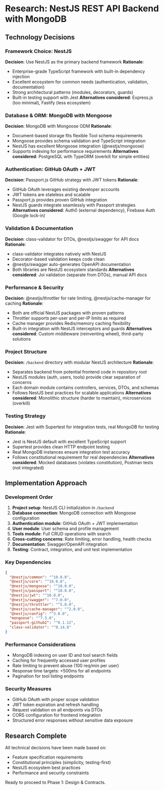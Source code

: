 # Research: NestJS REST API Backend with MongoDB

## Technology Decisions

### Framework Choice: NestJS
**Decision**: Use NestJS as the primary backend framework
**Rationale**: 
- Enterprise-grade TypeScript framework with built-in dependency injection
- Excellent ecosystem for common needs (authentication, validation, documentation)
- Strong architectural patterns (modules, decorators, guards)
- Built-in testing support with Jest
**Alternatives considered**: Express.js (too minimal), Fastify (less ecosystem)

### Database & ORM: MongoDB with Mongoose
**Decision**: MongoDB with Mongoose ODM
**Rationale**:
- Document-based storage fits flexible Tool schema requirements
- Mongoose provides schema validation and TypeScript integration
- NestJS has excellent Mongoose integration (@nestjs/mongoose)
- Supports indexing for performance requirements
**Alternatives considered**: PostgreSQL with TypeORM (overkill for simple entities)

### Authentication: GitHub OAuth + JWT
**Decision**: Passport.js GitHub strategy with JWT tokens
**Rationale**:
- GitHub OAuth leverages existing developer accounts
- JWT tokens are stateless and scalable
- Passport.js provides proven GitHub integration
- NestJS guards integrate seamlessly with Passport strategies
**Alternatives considered**: Auth0 (external dependency), Firebase Auth (Google lock-in)

### Validation & Documentation
**Decision**: class-validator for DTOs, @nestjs/swagger for API docs
**Rationale**:
- class-validator integrates natively with NestJS
- Decorator-based validation keeps code clean
- @nestjs/swagger auto-generates OpenAPI documentation
- Both libraries are NestJS ecosystem standards
**Alternatives considered**: Joi validation (separate from DTOs), manual API docs

### Performance & Security
**Decision**: @nestjs/throttler for rate limiting, @nestjs/cache-manager for caching
**Rationale**:
- Both are official NestJS packages with proven patterns
- Throttler supports per-user and per-IP limits as required
- Cache manager provides Redis/memory caching flexibility
- Built-in integration with NestJS interceptors and guards
**Alternatives considered**: Custom middleware (reinventing wheel), third-party solutions

### Project Structure
**Decision**: `/backend` directory with modular NestJS architecture
**Rationale**:
- Separates backend from potential frontend code in repository root
- NestJS modules (auth, users, tools) provide clear separation of concerns
- Each domain module contains controllers, services, DTOs, and schemas
- Follows NestJS best practices for scalable applications
**Alternatives considered**: Monolithic structure (harder to maintain), microservices (overkill)

### Testing Strategy
**Decision**: Jest with Supertest for integration tests, real MongoDB for testing
**Rationale**:
- Jest is NestJS default with excellent TypeScript support
- Supertest provides clean HTTP endpoint testing
- Real MongoDB instances ensure integration test accuracy
- Follows constitutional requirement for real dependencies
**Alternatives considered**: Mocked databases (violates constitution), Postman tests (not integrated)

## Implementation Approach

### Development Order
1. **Project setup**: NestJS CLI initialization in `/backend`
2. **Database connection**: MongoDB connection with Mongoose configuration
3. **Authentication module**: GitHub OAuth + JWT implementation
4. **User module**: User schema and profile management
5. **Tools module**: Full CRUD operations with search
6. **Cross-cutting concerns**: Rate limiting, error handling, health checks
7. **Documentation**: Swagger/OpenAPI integration
8. **Testing**: Contract, integration, and unit test implementation

### Key Dependencies
```json
{
  "@nestjs/common": "^10.0.0",
  "@nestjs/core": "^10.0.0", 
  "@nestjs/mongoose": "^10.0.0",
  "@nestjs/passport": "^10.0.0",
  "@nestjs/jwt": "^10.0.0",
  "@nestjs/swagger": "^7.0.0",
  "@nestjs/throttler": "^5.0.0",
  "@nestjs/cache-manager": "^2.0.0",
  "@nestjs/config": "^3.0.0",
  "mongoose": "^7.5.0",
  "passport-github2": "^0.1.12",
  "class-validator": "^0.14.0"
}
```

### Performance Considerations
- MongoDB indexing on user ID and tool search fields
- Caching for frequently accessed user profiles
- Rate limiting to prevent abuse (100 req/min per user)
- Response time targets: <500ms for all endpoints
- Pagination for tool listing endpoints

### Security Measures
- GitHub OAuth with proper scope validation
- JWT token expiration and refresh handling
- Request validation on all endpoints via DTOs
- CORS configuration for frontend integration
- Structured error responses without sensitive data exposure

## Research Complete
All technical decisions have been made based on:
- Feature specification requirements
- Constitutional principles (simplicity, testing-first)
- NestJS ecosystem best practices
- Performance and security constraints

Ready to proceed to Phase 1: Design & Contracts.